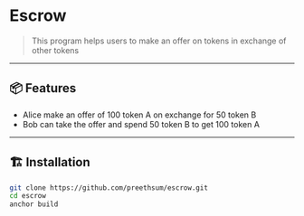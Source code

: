 # Escrow

> This program helps users to make an offer on tokens in exchange of other tokens

---

## 📦 Features

- Alice make an offer of 100 token A on exchange for 50 token B
- Bob can take the offer and spend 50 token B to get 100 token A

---

## 🏗️ Installation

```bash
git clone https://github.com/preethsum/escrow.git
cd escrow
anchor build
```
